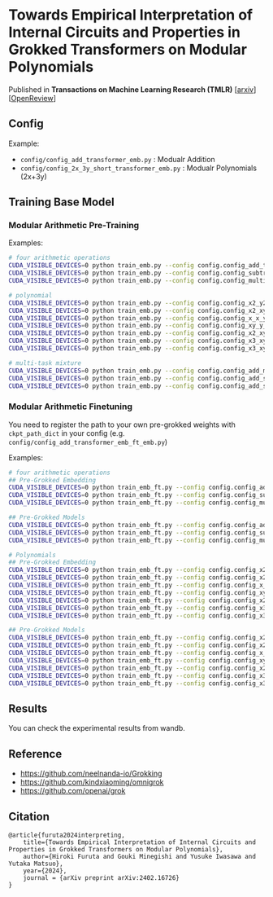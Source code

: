 # Towards Empirical Interpretation of Internal Circuits and Properties in Grokked Transformers on Modular Polynomials

Published in **Transactions on Machine Learning Research (TMLR)** [[arxiv](https://arxiv.org/abs/2402.16726)] [[OpenReview](https://openreview.net/forum?id=MzSf70uXJO)]

## Config
Example:
- `config/config_add_transformer_emb.py` : Modualr Addition
- `config/config_2x_3y_short_transformer_emb.py` : Modualr Polynomials (2x+3y)

## Training Base Model
### Modular Arithmetic Pre-Training

Examples:
```bash
# four arithmetic operations
CUDA_VISIBLE_DEVICES=0 python train_emb.py --config config.config_add_transformer_emb --seed 0
CUDA_VISIBLE_DEVICES=0 python train_emb.py --config config.config_subtract_transformer_emb --seed 0
CUDA_VISIBLE_DEVICES=0 python train_emb.py --config config.config_multiply_transformer_emb --seed 0

# polynomial
CUDA_VISIBLE_DEVICES=0 python train_emb.py --config config.config_x2_y2_short_transformer_emb --seed 0 -f 0.3
CUDA_VISIBLE_DEVICES=0 python train_emb.py --config config.config_x2_xy_y2_short_transformer_emb --seed 0 -f 0.3
CUDA_VISIBLE_DEVICES=0 python train_emb.py --config config.config_x_x_y_short_transformer_emb --seed 0 -f 0.3
CUDA_VISIBLE_DEVICES=0 python train_emb.py --config config.config_xy_y_short_transformer_emb --seed 0 -f 0.3
CUDA_VISIBLE_DEVICES=0 python train_emb.py --config config.config_x2_xy_y2_x_short_transformer_emb --seed 0 -f 0.3
CUDA_VISIBLE_DEVICES=0 python train_emb.py --config config.config_x3_xy_short_transformer_emb --seed 0 -f 0.3
CUDA_VISIBLE_DEVICES=0 python train_emb.py --config config.config_x3_xy2_y_short_transformer_emb --seed 0 -f 0.3

# multi-task mixture
CUDA_VISIBLE_DEVICES=0 python train_emb.py --config config.config_add_mul_transformer_emb --seed 0
CUDA_VISIBLE_DEVICES=0 python train_emb.py --config config.config_add_sub_transformer_emb --seed 0
CUDA_VISIBLE_DEVICES=0 python train_emb.py --config config.config_add_sub_mul_transformer_emb --seed 0
```

### Modular Arithmetic Finetuning
You need to register the path to your own pre-grokked weights with `ckpt_path_dict` in your config (e.g. `config/config_add_transformer_emb_ft_emb.py`)

Examples:
```bash
# four arithmetic operations
## Pre-Grokked Embedding
CUDA_VISIBLE_DEVICES=0 python train_emb_ft.py --config config.config_add_transformer_emb_ft_emb --seed 0 -f 0.3 --ckpt_name pt_add_p97_03
CUDA_VISIBLE_DEVICES=0 python train_emb_ft.py --config config.config_subtract_transformer_emb_ft_emb --seed 0 -f 0.3 --ckpt_name pt_sub_p97_03
CUDA_VISIBLE_DEVICES=0 python train_emb_ft.py --config config.config_multiply_transformer_emb_ft_emb --seed 0 -f 0.3 --ckpt_name pt_mul_p97_03

## Pre-Grokked Models
CUDA_VISIBLE_DEVICES=0 python train_emb_ft.py --config config.config_add_transformer_emb_ft_model --seed 0 -f 0.3 --ckpt_name pt_add_p97_03
CUDA_VISIBLE_DEVICES=0 python train_emb_ft.py --config config.config_subtract_transformer_emb_ft_model --seed 0 -f 0.3 --ckpt_name pt_sub_p97_03
CUDA_VISIBLE_DEVICES=0 python train_emb_ft.py --config config.config_multiply_transformer_emb_ft_model --seed 0 -f 0.3 --ckpt_name pt_mul_p97_03

# Polynomials
## Pre-Grokked Embedding
CUDA_VISIBLE_DEVICES=0 python train_emb_ft.py --config config.config_x2_y2_short_transformer_emb_ft_emb --seed 0 -f 0.3 --ckpt_name pt_add_p97_03
CUDA_VISIBLE_DEVICES=0 python train_emb_ft.py --config config.config_x2_xy_y2_short_transformer_emb_ft_emb --seed 0 -f 0.3 --ckpt_name pt_add_p97_03
CUDA_VISIBLE_DEVICES=0 python train_emb_ft.py --config config.config_x_x_y_short_transformer_emb_ft_emb --seed 0 -f 0.3 --ckpt_name pt_add_p97_03
CUDA_VISIBLE_DEVICES=0 python train_emb_ft.py --config config.config_xy_y_short_transformer_emb_ft_emb --seed 0 -f 0.3 --ckpt_name pt_add_p97_03
CUDA_VISIBLE_DEVICES=0 python train_emb_ft.py --config config.config_x2_xy_y2_x_short_transformer_emb_ft_emb --seed 0 -f 0.3 --ckpt_name pt_add_p97_03
CUDA_VISIBLE_DEVICES=0 python train_emb_ft.py --config config.config_x3_xy_short_transformer_emb_ft_emb --seed 0 -f 0.3 --ckpt_name pt_add_p97_03
CUDA_VISIBLE_DEVICES=0 python train_emb_ft.py --config config.config_x3_xy2_y_short_transformer_emb_ft_emb --seed 0 -f 0.3 --ckpt_name pt_add_p97_03

## Pre-Grokked Models
CUDA_VISIBLE_DEVICES=0 python train_emb_ft.py --config config.config_x2_y2_short_transformer_emb_ft_model --seed 0 -f 0.3 --ckpt_name pt_add_p97_03
CUDA_VISIBLE_DEVICES=0 python train_emb_ft.py --config config.config_x2_xy_y2_short_transformer_emb_ft_model --seed 0 -f 0.3 --ckpt_name pt_add_p97_03
CUDA_VISIBLE_DEVICES=0 python train_emb_ft.py --config config.config_x_x_y_short_transformer_emb_ft_model --seed 0 -f 0.3 --ckpt_name pt_add_p97_03
CUDA_VISIBLE_DEVICES=0 python train_emb_ft.py --config config.config_xy_y_short_transformer_emb_ft_model --seed 0 -f 0.3 --ckpt_name pt_add_p97_03
CUDA_VISIBLE_DEVICES=0 python train_emb_ft.py --config config.config_x2_xy_y2_x_short_transformer_emb_ft_model --seed 0 -f 0.3 --ckpt_name pt_add_p97_03
CUDA_VISIBLE_DEVICES=0 python train_emb_ft.py --config config.config_x3_xy_short_transformer_emb_ft_model --seed 0 -f 0.3 --ckpt_name pt_add_p97_03
CUDA_VISIBLE_DEVICES=0 python train_emb_ft.py --config config.config_x3_xy2_y_short_transformer_emb_ft_model --seed 0 -f 0.3 --ckpt_name pt_add_p97_03
```

## Results
You can check the experimental results from wandb.

## Reference
- https://github.com/neelnanda-io/Grokking
- https://github.com/kindxiaoming/omnigrok
- https://github.com/openai/grok

## Citation
```
@article{furuta2024interpreting,
    title={Towards Empirical Interpretation of Internal Circuits and Properties in Grokked Transformers on Modular Polynomials},
    author={Hiroki Furuta and Gouki Minegishi and Yusuke Iwasawa and Yutaka Matsuo},
    year={2024},
    journal = {arXiv preprint arXiv:2402.16726}
}
```
